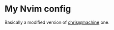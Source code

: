 # My Nvim config

Basically a modified version of [chris@machine](https://github.com/LunarVim/Neovim-from-scratch) one.
